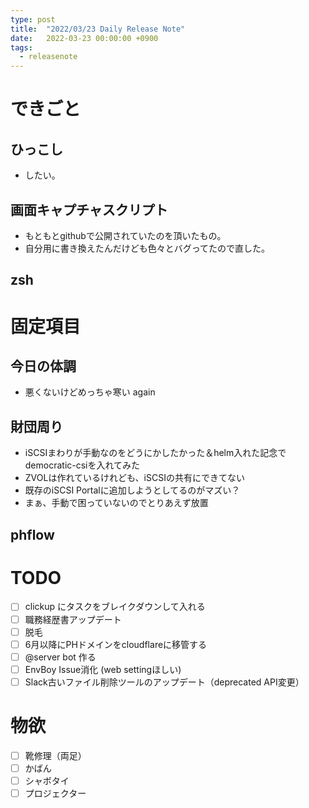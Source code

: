 ```yaml
---
type: post
title:  "2022/03/23 Daily Release Note"
date:   2022-03-23 00:00:00 +0900
tags:
  - releasenote
---
```

# できごと

## ひっこし

* したい。

## 画面キャプチャスクリプト

* もともとgithubで公開されていたのを頂いたもの。
* 自分用に書き換えたんだけども色々とバグってたので直した。

## zsh

# 固定項目

## 今日の体調

* 悪くないけどめっちゃ寒い again

## 財団周り

* iSCSIまわりが手動なのをどうにかしたかった＆helm入れた記念でdemocratic-csiを入れてみた
* ZVOLは作れているけれども、iSCSIの共有にできてない
* 既存のiSCSI Portalに追加しようとしてるのがマズい？
* まぁ、手動で困っていないのでとりあえず放置

## phflow

# TODO 

- [ ] clickup にタスクをブレイクダウンして入れる
- [ ] 職務経歴書アップデート
- [ ] 脱毛
- [ ] 6月以降にPHドメインをcloudflareに移管する
- [ ] @server bot 作る
- [ ] EnvBoy Issue消化 (web settingほしい)
- [ ] Slack古いファイル削除ツールのアップデート（deprecated API変更）

# 物欲

- [ ] 靴修理（両足）
- [ ] かばん
- [ ] シャボタイ
- [ ] プロジェクター
